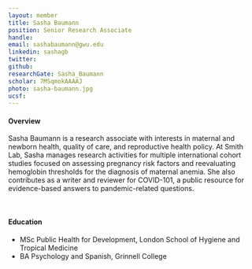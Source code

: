 ```yaml
---
layout: member
title: Sasha Baumann
position: Senior Research Associate
handle: 
email: sashabaumann@gwu.edu
linkedin: sashagb
twitter:
github:
researchGate: Sasha_Baumann
scholar: 7MSqmokAAAAJ 
photo: sasha-baumann.jpg
ucsf: 
---
```


<section class="container">
<div class="col-lg-8 col-md-8 col-sm-12 col-xs-12 col-lg-2-offset col-md-offset-2">
<h4>Overview</h4>
<p>Sasha Baumann is a research associate with interests in maternal and newborn health, quality of care, and reproductive health policy. At Smith Lab, Sasha manages research activities for multiple international cohort studies focused on assessing pregnancy risk factors and reevaluating hemoglobin thresholds for the diagnosis of maternal anemia. She also contributes as a writer and reviewer for COVID-101, a public resource for evidence-based answers to pandemic-related questions.</p>
<div class="bx space4">&nbsp;
</div>
<h4>Education</h4>
<ul>
<li>MSc Public Health for Development, London School of Hygiene and Tropical Medicine</li>
<li>BA Psychology and Spanish, Grinnell College</li>
</ul>
</div>
</section>